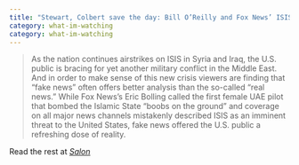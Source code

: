 ```yaml
---
title: "Stewart, Colbert save the day: Bill O’Reilly and Fox News’ ISIS insanity makes them more essential than ever"
category: what-im-watching
category: what-im-watching
---
```

> As the nation continues airstrikes on ISIS in Syria and Iraq, the U.S. public is bracing for yet another military conflict in the Middle East.  And in order to make sense of this new crisis viewers are finding that “fake news” often offers better analysis than the so-called “real news.” While Fox News’s Eric Bolling called the first female UAE pilot that bombed the Islamic State “boobs on the ground” and coverage on all major news channels mistakenly described ISIS as an imminent threat to the United States, fake news offered the U.S. public a refreshing dose of reality.

Read the rest at [*Salon*](http://www.salon.com/2014/10/02/stewart_colbert_save_the_day_bill_oreilly_and_fox_news_isis_insanity_makes_them_more_essential_than_ever/)
